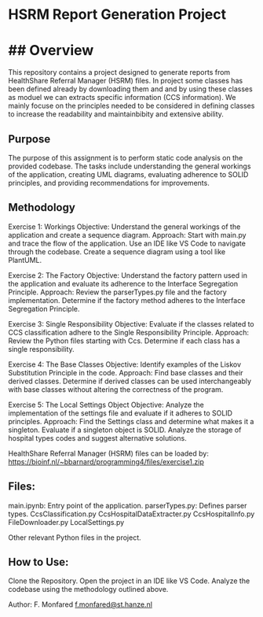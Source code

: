 # HSRM Report Generation Project
# ## Overview
This repository contains a  project designed to generate reports from HealthShare Referral Manager (HSRM) files. In project some classes has been defined already by downloading them and and by using these classes as moduel we can extracts specific information (CCS information). We mainly focuse on the principles needed to be considered in defining classes to increase the readability and maintainbibity and extensive ability.

## Purpose
The purpose of this assignment is to perform static code analysis on the provided codebase. The tasks include understanding the general workings of the application, creating UML diagrams, evaluating adherence to SOLID principles, and providing recommendations for improvements.

## Methodology
Exercise 1: Workings
Objective: Understand the general workings of the application and create a sequence diagram.
Approach:
Start with main.py and trace the flow of the application.
Use an IDE like VS Code to navigate through the codebase.
Create a sequence diagram using a tool like PlantUML.

Exercise 2: The Factory
Objective: Understand the factory pattern used in the application and evaluate its adherence to the Interface Segregation Principle.
Approach:
Review the parserTypes.py file and the factory implementation.
Determine if the factory method adheres to the Interface Segregation Principle.

Exercise 3: Single Responsibility
Objective: Evaluate if the classes related to CCS classification adhere to the Single Responsibility Principle.
Approach:
Review the Python files starting with Ccs.
Determine if each class has a single responsibility.

Exercise 4: The Base Classes
Objective: Identify examples of the Liskov Substitution Principle in the code.
Approach:
Find base classes and their derived classes.
Determine if derived classes can be used interchangeably with base classes without altering the correctness of the program.

Exercise 5: The Local Settings Object
Objective: Analyze the implementation of the settings file and evaluate if it adheres to SOLID principles.
Approach:
Find the Settings class and determine what makes it a singleton.
Evaluate if a singleton object is SOLID.
Analyze the storage of hospital types codes and suggest alternative solutions.

HealthShare Referral Manager (HSRM) files can be loaded by:
https://bioinf.nl/~bbarnard/programming4/files/exercise1.zip


## Files:
main.ipynb: Entry point of the application.
parserTypes.py: Defines parser types.
CcsClassification.py
CcsHospitalDataExtracter.py
CcsHospitalInfo.py
FileDownloader.py
LocalSettings.py

Other relevant Python files in the project.

## How to Use:
Clone the Repository.
Open the project in an IDE like VS Code.
Analyze the codebase using the methodology outlined above.


Author:
F. Monfared f.monfared@st.hanze.nl
